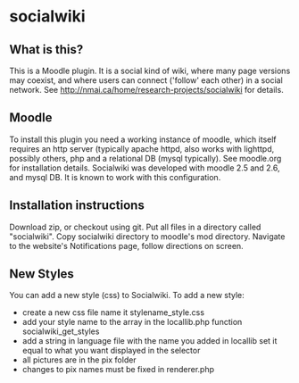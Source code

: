 socialwiki
==========

## What is this?

This is a Moodle plugin. It is a social kind of wiki, where many page versions may coexist, and where users can connect ('follow' each other) in a social network. See http://nmai.ca/home/research-projects/socialwiki for details.

## Moodle

To install this plugin you need a working instance of moodle, which itself requires an http server (typically apache httpd, also works with lighttpd, possibly others, php and a relational DB (mysql typically).
See moodle.org for installation details. Socialwiki was developed with moodle 2.5 and 2.6, and mysql DB. It is known to work with this configuration.

## Installation instructions

Download zip, or checkout using git.
Put all files in a directory called "socialwiki".
Copy socialwiki directory to moodle's mod directory.
Navigate to the website's Notifications page, follow directions on screen.

## New Styles
You can add a new style (css) to Socialwiki.
To add a new style:
* create a new css file name it stylename_style.css
* add your style name to the array in the locallib.php function socialwiki_get_styles
* add a string in language file with the name you added in locallib set it equal to what you want displayed in the selector
* all pictures are in the pix folder
* changes to pix names must be fixed in renderer.php


